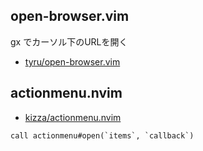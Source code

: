
## open-browser.vim

gx でカーソル下のURLを開く

* [tyru/open-browser.vim](https://github.com/tyru/open-browser.vim)

## actionmenu.nvim

* [kizza/actionmenu.nvim](https://github.com/kizza/actionmenu.nvim/tree/master/doc)

```vim
call actionmenu#open(`items`, `callback`)
```
